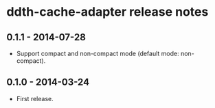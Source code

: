 ddth-cache-adapter release notes
================================

0.1.1 - 2014-07-28
------------------
- Support compact and non-compact mode (default mode: non-compact).


0.1.0 - 2014-03-24
------------------
- First release.
